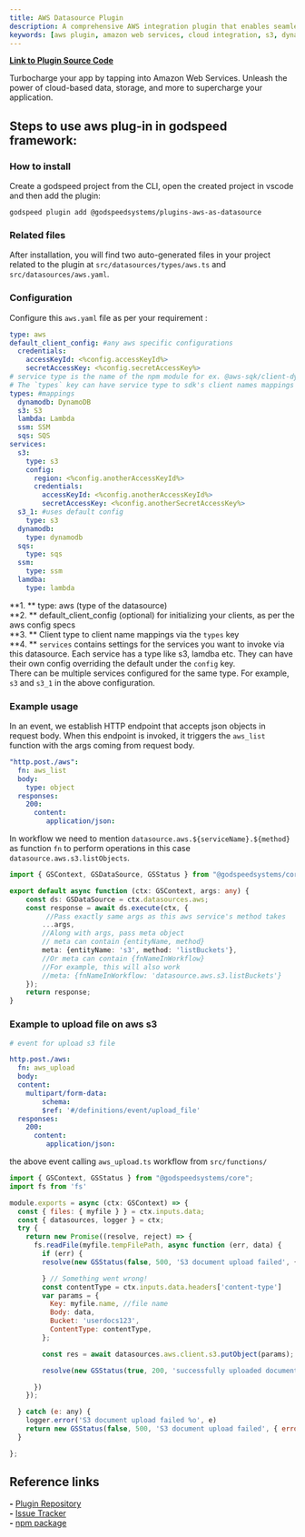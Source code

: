 ```yaml
---
title: AWS Datasource Plugin
description: A comprehensive AWS integration plugin that enables seamless access to Amazon Web Services in Godspeed applications. Features include S3 storage, DynamoDB, Lambda functions, SQS messaging, and SSM parameter management with configurable service clients.
keywords: [aws plugin, amazon web services, cloud integration, s3, dynamodb, lambda, sqs, ssm, godspeed plugin, cloud storage, serverless, cloud services]
---
```


**[Link to Plugin Source Code](https://github.com/godspeedsystems/gs-plugins/tree/main/plugins/aws-as-datasource)**

Turbocharge your app by tapping into Amazon Web Services. Unleash the power of cloud-based data, storage, and more to supercharge your application.

## Steps to use aws plug-in in godspeed framework:

### How to install 
Create a godspeed project from the CLI, open the created project in vscode and then add the plugin:

```
godspeed plugin add @godspeedsystems/plugins-aws-as-datasource 
```

### Related files
After installation, you will find two auto-generated files in your project related to the plugin at `src/datasources/types/aws.ts` and `src/datasources/aws.yaml`.

### Configuration

Configure this `aws.yaml` file as per your requirement :

```yaml
type: aws
default_client_config: #any aws specific configurations
  credentials:
    accessKeyId: <%config.accessKeyId%>
    secretAccessKey: <%config.secretAccessKey%>
# service type is the name of the npm module for ex. @aws-sqk/client-dynamodb or @aws-sqk/client-s3 etc
# The `types` key can have service type to sdk's client names mappings when coding
types: #mappings
  dynamodb: DynamoDB
  s3: S3
  lambda: Lambda
  ssm: SSM
  sqs: SQS
services:
  s3:
    type: s3
    config:
      region: <%config.anotherAccessKeyId%>
      credentials:
        accessKeyId: <%config.anotherAccessKeyId%>
        secretAccessKey: <%config.anotherSecretAccessKey%>
  s3_1: #uses default config
    type: s3
  dynamodb:
    type: dynamodb
  sqs:
    type: sqs
  ssm:
    type: ssm
  lamdba:
    type: lambda
```

**1. ** type: aws (type of the datasource)   
**2. ** default_client_config (optional) for initializing your clients, as per the aws config specs   
**3. ** Client type to client name mappings via the `types` key   
**4. ** `services` contains settings for the services you want to invoke via this datasource. Each service has a type like s3, lamdba etc. They can have their own config overriding the default under the `config` key.    
There can be multiple services configured for the same type. For example, `s3` and `s3_1` in the above configuration.

### Example usage

In an event, we establish HTTP endpoint that accepts json objects in request body. When this endpoint is invoked, it triggers the `aws_list` function with the args coming from request body.

```yaml title=event
"http.post./aws":
  fn: aws_list
  body:
    type: object
  responses:
    200:
      content:
         application/json:
```

In workflow we need to mention `datasource.aws.${serviceName}.${method}` as function `fn` to perform operations in this case `datasource.aws.s3.listObjects`.

```ts title=TS workflow
import { GSContext, GSDataSource, GSStatus } from "@godspeedsystems/core";

export default async function (ctx: GSContext, args: any) {
    const ds: GSDataSource = ctx.datasources.aws;
    const response = await ds.execute(ctx, {
         //Pass exactly same args as this aws service's method takes
        ...args,
        //Along with args, pass meta object
        // meta can contain {entityName, method}
        meta: {entityName: 's3', method: 'listBuckets'},
        //Or meta can contain {fnNameInWorkflow}
        //For example, this will also work
        //meta: {fnNameInWorkflow: 'datasource.aws.s3.listBuckets'}
    });
    return response;
}
```
### Example to upload file on aws s3
```yaml title=event
# event for upload s3 file

http.post./aws:
  fn: aws_upload
  body:
  content:
    multipart/form-data:
        schema:
        $ref: '#/definitions/event/upload_file'
  responses:
    200:
      content:
         application/json:

```
the above event calling `aws_upload.ts` workflow from `src/functions/` 
 
```js 
import { GSContext, GSStatus } from "@godspeedsystems/core";
import fs from 'fs'

module.exports = async (ctx: GSContext) => {
  const { files: { myfile } } = ctx.inputs.data;
  const { datasources, logger } = ctx;
  try {
    return new Promise((resolve, reject) => {
      fs.readFile(myfile.tempFilePath, async function (err, data) {
        if (err) {
        resolve(new GSStatus(false, 500, 'S3 document upload failed', { error: { message: err.message } }));

        } // Something went wrong!
        const contentType = ctx.inputs.data.headers['content-type']
        var params = {
          Key: myfile.name, //file name
          Body: data,
          Bucket: 'userdocs123',
          ContentType: contentType,
        };

        const res = await datasources.aws.client.s3.putObject(params);

        resolve(new GSStatus(true, 200, 'successfully uploaded document', res))

      })
    });

  } catch (e: any) {
    logger.error('S3 document upload failed %o', e)
    return new GSStatus(false, 500, 'S3 document upload failed', { error: { message: e.message } })
  }

};
```

## Reference links
**-** [Plugin Repository](https://github.com/godspeedsystems/gs-plugins/tree/main/plugins/aws-as-datasource)   
**-** [Issue Tracker](https://github.com/godspeedsystems/gs-plugins/issues)      
**-** [npm package](https://www.npmjs.com/package/@godspeedsystems/plugins-aws-as-datasource)
